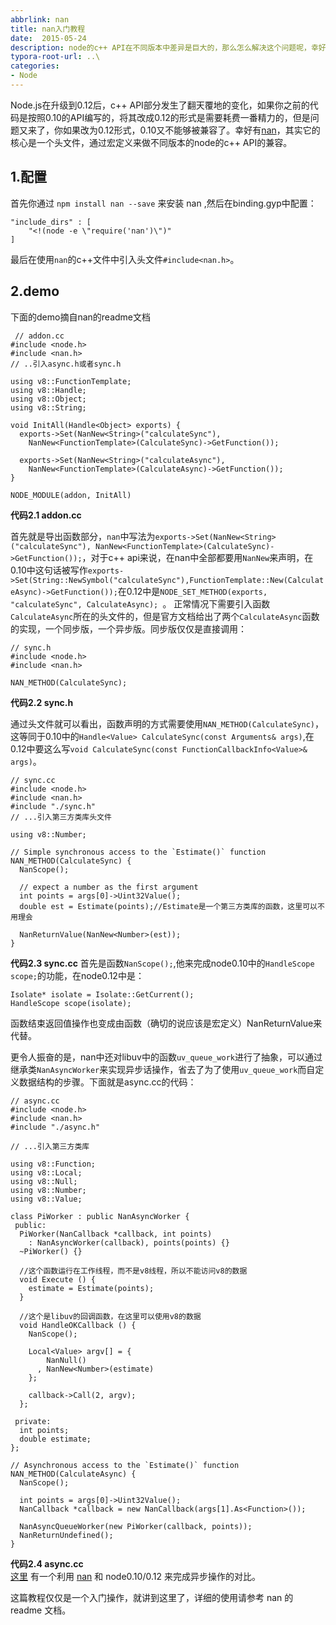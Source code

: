 ```yaml
---
abbrlink: nan
title: nan入门教程
date:  2015-05-24
description: node的c++ API在不同版本中差异是巨大的，那么怎么解决这个问题呢，幸好有nan这个模块，它通过宏定义的方式把不同版本的API统一起来，极大简化了代码编写过程。
typora-root-url: ..\
categories:
- Node
---
```

Node.js在升级到0.12后，c++ API部分发生了翻天覆地的变化，如果你之前的代码是按照0.10的API编写的，将其改成0.12的形式是需要耗费一番精力的，但是问题又来了，你如果改为0.12形式，0.10又不能够被兼容了。幸好有[nan](https://github.com/nodejs/nan "")，其实它的核心是一个头文件，通过宏定义来做不同版本的node的c++ API的兼容。

## 1.配置
首先你通过 `npm install nan --save` 来安装 nan ,然后在binding.gyp中配置：

    "include_dirs" : [
        "<!(node -e \"require('nan')\")"
    ]
 最后在使用`nan`的c++文件中引入头文件`#include<nan.h>`。

## 2.demo
 下面的demo摘自nan的readme文档

     // addon.cc
    #include <node.h>
    #include <nan.h>
    // ..引入async.h或者sync.h
    
    using v8::FunctionTemplate;
    using v8::Handle;
    using v8::Object;
    using v8::String;
    
    void InitAll(Handle<Object> exports) {
      exports->Set(NanNew<String>("calculateSync"),
        NanNew<FunctionTemplate>(CalculateSync)->GetFunction());
    
      exports->Set(NanNew<String>("calculateAsync"),
        NanNew<FunctionTemplate>(CalculateAsync)->GetFunction());
    }
    
    NODE_MODULE(addon, InitAll)   

**代码2.1 addon.cc**

首先就是导出函数部分，`nan`中写法为`exports->Set(NanNew<String>("calculateSync"),
        NanNew<FunctionTemplate>(CalculateSync)->GetFunction());`，对于c++ api来说，在nan中全部都要用`NanNew`来声明，在0.10中这句话被写作`exports->Set(String::NewSymbol("calculateSync"),FunctionTemplate::New(CalculateAsync)->GetFunction());`在0.12中是`NODE_SET_METHOD(exports, "calculateSync", CalculateAsync); `。
 正常情况下需要引入函数`CalculateAsync`所在的头文件的，但是官方文档给出了两个`CalculateAsync`函数的实现，一个同步版，一个异步版。同步版仅仅是直接调用：

    // sync.h
    #include <node.h>
    #include <nan.h>
    
    NAN_METHOD(CalculateSync);
**代码2.2 sync.h**

通过头文件就可以看出，函数声明的方式需要使用`NAN_METHOD(CalculateSync)`，这等同于0.10中的`Handle<Value> CalculateSync(const Arguments& args)`,在0.12中要这么写`void CalculateSync(const FunctionCallbackInfo<Value>& args)`。

    // sync.cc
    #include <node.h>
    #include <nan.h>
    #include "./sync.h"
    // ...引入第三方类库头文件
    
    using v8::Number;
    
    // Simple synchronous access to the `Estimate()` function
    NAN_METHOD(CalculateSync) {
      NanScope();
    
      // expect a number as the first argument
      int points = args[0]->Uint32Value();
      double est = Estimate(points);//Estimate是一个第三方类库的函数，这里可以不用理会
    
      NanReturnValue(NanNew<Number>(est));
    }
**代码2.3 sync.cc**
首先是函数`NanScope();`,他来完成node0.10中的`HandleScope scope;`的功能，在node0.12中是：

    Isolate* isolate = Isolate::GetCurrent();
    HandleScope scope(isolate);
函数结束返回值操作也变成由函数（确切的说应该是宏定义）NanReturnValue来代替。

更令人振奋的是，nan中还对libuv中的函数`uv_queue_work`进行了抽象，可以通过继承类`NanAsyncWorker`来实现异步话操作，省去了为了使用`uv_queue_work`而自定义数据结构的步骤。下面就是async.cc的代码：

    // async.cc
    #include <node.h>
    #include <nan.h>
    #include "./async.h"
    
    // ...引入第三方类库
    
    using v8::Function;
    using v8::Local;
    using v8::Null;
    using v8::Number;
    using v8::Value;
    
    class PiWorker : public NanAsyncWorker {
     public:
      PiWorker(NanCallback *callback, int points)
        : NanAsyncWorker(callback), points(points) {}
      ~PiWorker() {}
    
      //这个函数运行在工作线程，而不是v8线程，所以不能访问v8的数据
      void Execute () {
        estimate = Estimate(points);
      }
    
      //这个是libuv的回调函数，在这里可以使用v8的数据
      void HandleOKCallback () {
        NanScope();
    
        Local<Value> argv[] = {
            NanNull()
          , NanNew<Number>(estimate)
        };
    
        callback->Call(2, argv);
      };
    
     private:
      int points;
      double estimate;
    };
    
    // Asynchronous access to the `Estimate()` function
    NAN_METHOD(CalculateAsync) {
      NanScope();
    
      int points = args[0]->Uint32Value();
      NanCallback *callback = new NanCallback(args[1].As<Function>());
    
      NanAsyncQueueWorker(new PiWorker(callback, points));
      NanReturnUndefined();
    }
**代码2.4 async.cc**    
[这里](https://gitee.com/yunnysunny/async-tutorial-code/tree/master/addon) 有一个利用 [nan](https://github.com/nodejs/nan) 和 node0.10/0.12 来完成异步操作的对比。

这篇教程仅仅是一个入门操作，就讲到这里了，详细的使用请参考 nan 的 readme 文档。